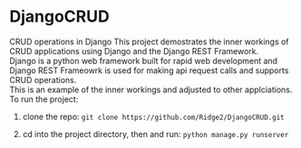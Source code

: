# DjangoCRUD
CRUD operations in Django
This project demostrates the inner workings of CRUD applications using Django and the Django REST Framework.  
Django is a python web framework built for rapid web development and Django REST Frameowrk is used for making api request calls and supports CRUD operations.  
This is an example of the inner workings and adjusted to other applciations.
To run the project:
1. clone the repo:
`git clone https://github.com/Ridge2/DjangoCRUD.git`  

2. cd into the project directory, then  and run: 
`python manage.py runserver`
